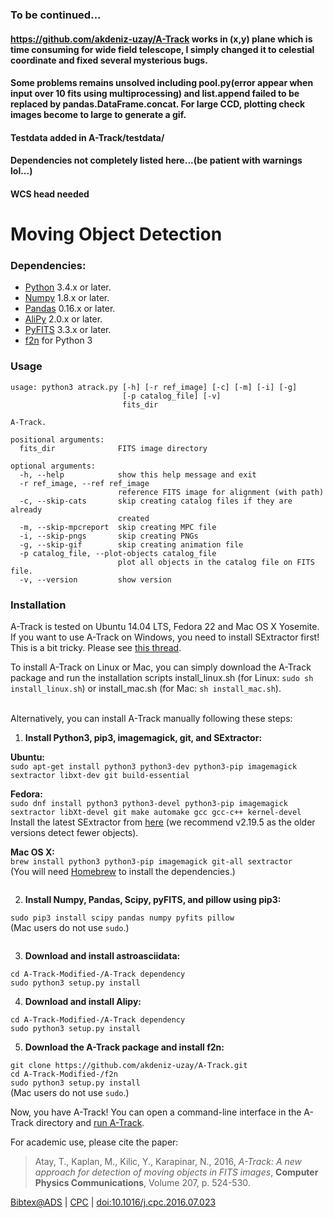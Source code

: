### To be continued...
#### https://github.com/akdeniz-uzay/A-Track works in (x,y) plane which is time consuming for wide field telescope, I simply changed it to celestial coordinate and fixed several mysterious bugs. 
#### Some problems remains unsolved including pool.py(error appear when input over 10 fits using multiprocessing) and list.append failed to be replaced by pandas.DataFrame.concat. For large CCD, plotting check images become to large to generate a gif.
#### Testdata added in A-Track/testdata/
#### Dependencies not completely listed here...(be patient with warnings lol...)
#### WCS head needed

# Moving Object Detection

### Dependencies:

* [Python](https://www.python.org/) 3.4.x or later.
* [Numpy](http://www.numpy.org/) 1.8.x or later.
* [Pandas](http://pandas.pydata.org/) 0.16.x or later.
* [AliPy](http://obswww.unige.ch/~tewes/alipy/) 2.0.x or later.
* [PyFITS](http://www.stsci.edu/institute/software_hardware/pyfits) 3.3.x or later.
* [f2n](https://github.com/akdeniz-uzay/mod/tree/master/f2n) for Python 3

### <a name="usage"></a> Usage

```
usage: python3 atrack.py [-h] [-r ref_image] [-c] [-m] [-i] [-g]
                         [-p catalog_file] [-v]
                         fits_dir

A-Track.

positional arguments:
  fits_dir              FITS image directory

optional arguments:
  -h, --help            show this help message and exit
  -r ref_image, --ref ref_image
                        reference FITS image for alignment (with path)  
  -c, --skip-cats       skip creating catalog files if they are already
                        created
  -m, --skip-mpcreport  skip creating MPC file
  -i, --skip-pngs       skip creating PNGs
  -g, --skip-gif        skip creating animation file
  -p catalog_file, --plot-objects catalog_file
                        plot all objects in the catalog file on FITS file.
  -v, --version         show version
```

### Installation

A-Track is tested on Ubuntu 14.04 LTS, Fedora 22 and Mac OS X Yosemite. If you want to use A-Track on Windows, you need to install SExtractor first! This is a bit tricky. Please see [this thread](http://www.astromatic.net/forum/showthread.php?tid=948).

To install A-Track on Linux or Mac, you can simply download the A-Track package and run the installation scripts install_linux.sh (for Linux: `sudo sh install_linux.sh`) or install_mac.sh (for Mac: `sh install_mac.sh`).

<br>
Alternatively, you can install A-Track manually following these steps:

1. **Install Python3, pip3, imagemagick, git, and SExtractor:**

  **Ubuntu:**  
  `sudo apt-get install python3 python3-dev python3-pip imagemagick sextractor libxt-dev git build-essential`

  **Fedora:**  
  `sudo dnf install python3 python3-devel python3-pip imagemagick sextractor libXt-devel git make automake gcc gcc-c++ kernel-devel`  
  Install the latest SExtractor from [here](http://www.astromatic.net/download/sextractor/) (we recommend v2.19.5 as the older versions detect fewer objects).

  **Mac OS X:**  
  `brew install python3 python3-pip imagemagick git-all sextractor`  
  (You will need [Homebrew](http://brew.sh) to install the dependencies.)  
  ` `
  
2. **Install Numpy, Pandas, Scipy, pyFITS, and pillow using pip3:**

  `sudo pip3 install scipy pandas numpy pyfits pillow`  
  (Mac users do not use `sudo`.)  
  ` `

3. **Download and install astroasciidata:**  

  `cd A-Track-Modified-/A-Track dependency`  
  `sudo python3 setup.py install`

4. **Download and install Alipy:**  

  `cd A-Track-Modified-/A-Track dependency`  
  `sudo python3 setup.py install`  

5. **Download the A-Track package and install f2n:**  

  `git clone https://github.com/akdeniz-uzay/A-Track.git`  
  `cd A-Track-Modified-/f2n`  
  `sudo python3 setup.py install`  
  (Mac users do not use `sudo`.)

Now, you have A-Track! You can open a command-line interface in the A-Track directory and [run A-Track](#usage).

For academic use, please cite the paper:

> Atay, T., Kaplan, M., Kilic, Y., Karapinar, N.,
> 2016,
> *A-Track: A new approach for detection of moving objects in FITS images*,
> **Computer Physics Communications**, Volume 207, p. 524-530.

[Bibtex@ADS](http://adsabs.harvard.edu/cgi-bin/nph-bib_query?bibcode=2016CoPhC.207..524A&data_type=BIBTEX&db_key=PHY&nocookieset=1)
| [CPC](http://www.sciencedirect.com/science/article/pii/S0010465516302119)
| [doi:10.1016/j.cpc.2016.07.023](http://dx.doi.org/10.1016/j.cpc.2016.07.023)
